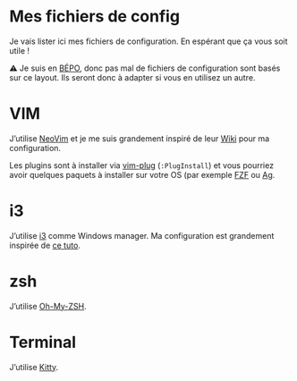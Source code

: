 # Mes fichiers de config

Je vais lister ici mes fichiers de configuration. En espérant que ça vous soit utile !

:warning: Je suis en [BÉPO](http://bepo.fr/wiki/Accueil), donc pas mal de fichiers de configuration sont basés sur ce layout. Ils seront donc à adapter si vous en utilisez un autre.

# VIM

J’utilise [NeoVim](https://neovim.io/) et je me suis grandement inspiré de leur [Wiki](https://bepo.fr/wiki/Vim) pour ma configuration.

Les plugins sont à installer via [vim-plug](https://github.com/junegunn/vim-plug) (`:PlugInstall`) et vous pourriez avoir quelques paquets à installer sur votre OS (par exemple [FZF](https://github.com/junegunn/fzf) ou [Ag](https://github.com/ggreer/the_silver_searcher).

# i3

J’utilise [i3](https://i3wm.org/) comme Windows manager. Ma configuration est grandement inspirée de [ce tuto](https://thevaluable.dev/i3-config-mouseless/).

# zsh

J’utilise [Oh-My-ZSH](https://ohmyz.sh/).

# Terminal

J’utilise [Kitty](https://sw.kovidgoyal.net/kitty/).
